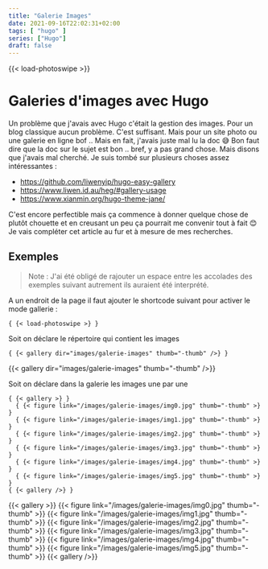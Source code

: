 ```yaml
---
title: "Galerie Images"
date: 2021-09-16T22:02:31+02:00
tags: [ "hugo" ]
series: ["Hugo"]
draft: false
---
```

{{< load-photoswipe >}}



# Galeries d'images avec Hugo
Un problème que j'avais avec Hugo c'était la gestion des images. Pour un blog classique aucun problème. C'est suffisant. Mais pour un site photo ou une galerie en ligne bof ..
Mais en fait, j'avais juste mal lu la doc 😅 Bon faut dire que la doc sur le sujet est bon .. bref, y a pas grand chose. Mais disons que j'avais mal cherché.
Je suis tombé sur plusieurs choses assez intéressantes :
- https://github.com/liwenyip/hugo-easy-gallery
- https://www.liwen.id.au/heg/#gallery-usage
- https://www.xianmin.org/hugo-theme-jane/

C'est encore perfectible mais ça commence à donner quelque chose de plutôt chouette et en creusant un peu ça pourrait me convenir tout à fait 😊 Je vais compléter cet article au fur et à mesure de mes recherches.

## Exemples

> Note : J'ai été obligé de rajouter un espace entre les accolades des exemples suivant autrement ils auraient été interprété.

A un endroit de la page il faut ajouter le shortcode suivant pour activer le mode gallerie :
```
{ {< load-photoswipe >} }
```

Soit on déclare le répertoire qui contient les images

```
{ {< gallery dir="images/galerie-images" thumb="-thumb" />} }
```
{{< gallery dir="images/galerie-images" thumb="-thumb" />}}

Soit on déclare dans la galerie les images une par une
```
{ {< gallery >} }
  { {< figure link="/images/galerie-images/img0.jpg" thumb="-thumb" >} }
  { {< figure link="/images/galerie-images/img1.jpg" thumb="-thumb" >} }
  { {< figure link="/images/galerie-images/img2.jpg" thumb="-thumb" >} }
  { {< figure link="/images/galerie-images/img3.jpg" thumb="-thumb" >} }
  { {< figure link="/images/galerie-images/img4.jpg" thumb="-thumb" >} }
  { {< figure link="/images/galerie-images/img5.jpg" thumb="-thumb" >} }
{ {< gallery />} }
```

{{< gallery >}}
  {{< figure link="/images/galerie-images/img0.jpg" thumb="-thumb" >}}
  {{< figure link="/images/galerie-images/img1.jpg" thumb="-thumb" >}}
  {{< figure link="/images/galerie-images/img2.jpg" thumb="-thumb" >}}
  {{< figure link="/images/galerie-images/img3.jpg" thumb="-thumb" >}}
  {{< figure link="/images/galerie-images/img4.jpg" thumb="-thumb" >}}
  {{< figure link="/images/galerie-images/img5.jpg" thumb="-thumb" >}}
{{< gallery />}}




